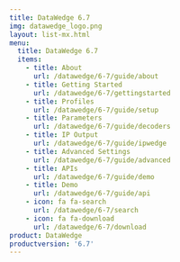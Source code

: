 ```yaml
---
title: DataWedge 6.7
img: datawedge_logo.png
layout: list-mx.html
menu: 
  title: DataWedge 6.7
  items:
    - title: About
      url: /datawedge/6-7/guide/about
    - title: Getting Started
      url: /datawedge/6-7/gettingstarted
    - title: Profiles
      url: /datawedge/6-7/guide/setup
    - title: Parameters
      url: /datawedge/6-7/guide/decoders
    - title: IP Output
      url: /datawedge/6-7/guide/ipwedge
    - title: Advanced Settings
      url: /datawedge/6-7/guide/advanced
    - title: APIs
      url: /datawedge/6-7/guide/demo
    - title: Demo
      url: /datawedge/6-7/guide/api
    - icon: fa fa-search
      url: /datawedge/6-7/search
    - icon: fa fa-download
      url: /datawedge/6-7/download
product: DataWedge
productversion: '6.7'
---
```

